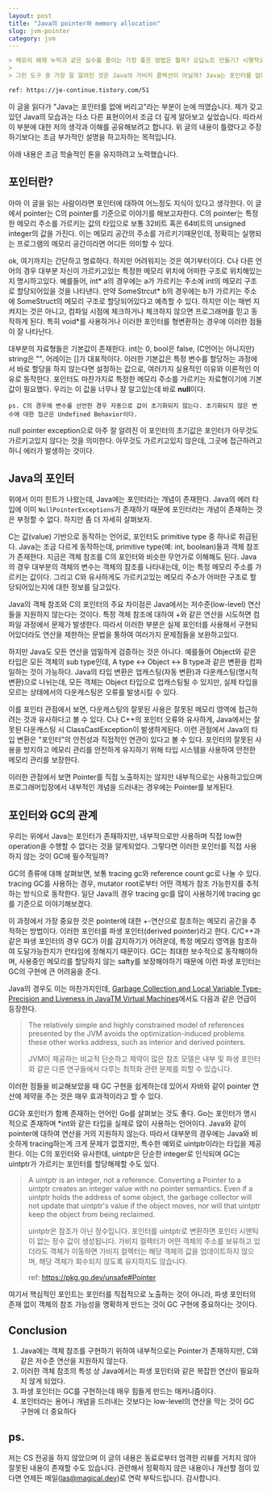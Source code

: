 ```yaml
---
layout: post
title: "Java의 pointer와 memory allocation"
slug: jvm-pointer
category: jvm
---
```


```md
> 메모리 해제 누락과 같은 실수를 줄이는 가장 좋은 방법은 뭘까? 오답노트 만들기? 시행착오 거치기? 각자 생각이 다르겠지만, 내 생각은 처음부터 실수할 일이 없는 도구나 환경을 만드는 것이다. 개인의 의지나 역량에 의존하는 것만으로는 실수를 줄이기 어렵다.
>
> 그런 도구 중 가장 잘 알려진 것은 Java의 가비지 콜렉션이 아닐까? Java는 포인터를 없애 버리고, 개발자가 메모리 해제를 신경쓰지 않아도 되게 했다. 그 결과 모든 개체를 힙에 생성/해제하는 비용은 있을지언정, 메모리 누수 같은 짜치는(..) 실수로 다른 기능들을 개발하고 개선할 시간이 낭비될 가능성을 줄였다.

ref: https://je-continue.tistory.com/51
```

이 글을 읽다가 "Java는 포인터를 없애 버리고"라는 부분이 눈에 띄였습니다. 제가 갖고있던 Java의 모습과는 다소 다른 표현이어서 조금 더 깊게 알아보고 싶었습니다. 따라서 이 부분에 대한 저의 생각과 이해를 공유해보려고 합니다. 위 글의 내용이 틀렸다고 주장하기보다는 조금 부가적인 설명을 하고자하는 목적입니다.

아래 내용은 조금 학술적인 톤을 유지하려고 노력했습니다.

## 포인터란?

아마 이 글을 읽는 사람이라면 포인터에 대하여 어느정도 지식이 있다고 생각한다. 이 글에서 pointer는 C의 pointer를 기준으로 이야기를 해보고자한다. C의 pointer는 특정한 메모리 주소를 가르키는 값의 타입으로 보통 32비트 혹은 64비트의 unsigned integer의 값을 가진다. 이는 메모리 공간의 주소를 가르키기때문인데, 정확히는 실행되는 프로그램의 메모리 공간이라면 어디든 의미할 수 있다.

ok, 여기까지는 간단하고 명료하다. 하지만 어려워지는 것은 여기부터이다. C나 다른 언어의 경우 대부분 자신이 가르키고있는 특정한 메모리 위치에 어떠한 구조로 위치해있는지 명시하고있다. 예를들어, int* a의 경우에는 a가 가르키는 주소에 int의 메모리 구조로 할당되어있을 것을 나타낸다. 만약 SomeStrcut* b의 경우에는 b가 가르키는 주소에 SomeStruct의 메모리 구조로 할당되어있다고 예측할 수 있다. 하지만 이는 매번 지켜지는 것은 아니고, 컴파일 시점에 체크하거나 체크하지 않으면 프로그래머를 믿고 동작하게 된다. 특히 void*를 사용하거나 이러한 포인터를 형변환하는 경우에 이러한 점들이 잘 나타난다.

대부분의 자료형들은 기본값이 존재한다. int는 0, bool은 false, (C언어는 아니지만) string은 "", 어레이는 []가 대표적이다. 이러한 기본값은 특정 변수를 할당하는 과정에서 바로 할당을 하지 않는다면 설정하는 값으로, 여러가지 실용적인 이유와 이론적인 이유로 동작한다. 포인터도 마찬가지로 특정한 메모리 주소를 가르키는 자료형이기에 기본값이 필요했다. 우리는 이 값을 너무나 잘 알고있는데 바로 **null**이다.

```
ps. C의 경우에 변수를 선언한 경우 자동으로 값이 초기화되지 않는다. 초기화되지 않은 변수에 대한 접근은 Undefined Behavior이다.
```

null pointer exception으로 아주 잘 알려진 이 포인터의 초기값은 포인터가 아무것도 가르키고있지 않다는 것을 의미한다. 아무것도 가르키고있지 않은데, 그곳에 접근하려고하니 에러가 발생하는 것이다.

## Java의 포인터

위에서 이미 힌트가 나왔는데, Java에는 포인터라는 개념이 존재한다. Java의 에러 타입에 이미 `NullPointerExceptions`가 존재하기 때문에 포인터라는 개념이 존재하는 것은 부정할 수 없다. 하지만 좀 더 자세히 살펴보자.

C는 값(value) 기반으로 동작하는 언어로, 포인터도 primitive type 중 하나로 취급된다. Java는 조금 다르게 동작하는데, primitive type(예: int, boolean)들과 객체 참조가 존재한다. 지금은 객체 참조를 C의 포인터와 비슷한 무언가로 이해해도 된다. Java의 경우 대부분의 객체의 변수는 객체의 참조를 나타내는데, 이는 특정 메모리 주소를 가르키는 값이다. 그리고 C와 유사하게도 가르키고있는 메모리 주소가 어떠한 구조로 할당되어있는지에 대한 정보를 담고있다.

Java의 객체 참조와 C의 포인터의 주요 차이점은 Java에서는 저수준(low-level) 연산들을 지원하지 않는다는 것이다. 특정 객체 참조에 대하여 +와 같은 연산을 시도하면 컴파일 과정에서 문제가 발생한다. 따라서 이러한 부분은 실제 포인터를 사용해서 구현되어있더라도 연산을 제한하는 문법을 퉁하여 여러가지 문제점들을 보완하고있다.

하지만 Java도 모든 연산을 엄밀하게 검증하는 것은 아니다. 예를들어 Object와 같은 타입은 모든 객체의 sub type인데, A type <-> Object <-> B type과 같은 변환을 컴파일하는 것이 가능하다. Java의 타입 변환은 업캐스팅(자동 변환)과 다운캐스팅(명시적 변환)으로 나뉘는데, 모든 객체는 Object 타입으로 업캐스팅될 수 있지만, 실제 타입을 모르는 상태에서의 다운캐스팅은 오류를 발생시킬 수 있다.

이를 포인터 관점에서 보면, 다운캐스팅의 잘못된 사용은 잘못된 메모리 영역에 접근하려는 것과 유사하다고 볼 수 있다. C나 C++의 포인터 오류와 유사하게, Java에서는 잘못된 다운캐스팅 시 ClassCastException이 발생하게된다. 이런 관점에서 Java의 타입 변환은 "포인터"의 안전성과 직접적인 연관이 있다고 볼 수 있다. 포인터의 잘못된 사용을 방지하고 메모리 관리를 안전하게 유지하기 위해 타입 시스템을 사용하여 안전한 메모리 관리를 보장한다.

이러한 관점에서 보면 Pointer를 직접 노출하지는 않지만 내부적으로는 사용하고있으며 프로그래머입장에서 내부적인 개념을 드러내는 경우에는 Pointer를 보게된다.

## 포인터와 GC의 관계

우리는 위에서 Java는 포인터가 존재하지만, 내부적으로만 사용하며 직접 low한 operation을 수행할 수 없다는 것을 알게되었다. 그렇다면 이러한 포인터를 직접 사용하지 않는 것이 GC에 필수적일까?

GC의 종류에 대해 살펴보면, 보통 tracing gc와 reference count gc로 나눌 수 있다. tracing GC를 사용하는 경우, mutator root로부터 어떤 객체가 참조 가능한지를 추적하는 방식으로 동작한다. 일단 Java의 경우 tracing gc를 많이 사용하기에 tracing gc를 기준으로 이야기해보겠다.

이 과정에서 가장 중요한 것은 pointer에 대한 +-연산으로 참조하는 메모리 공간을 추적하는 방법이다. 이러한 포인터를 파생 포인터(derived pointer)라고 한다. C/C++과 같은 파생 포인터의 경우 GC가 이를 감지하기가 어려운데, 특정 메모리 영역을 참조하여 도달가능한지가 런타임에 정해지기 때문이다. GC는 최대한 보수적으로 동작해야하며, 사용중인 메모리를 할당하지 않는 safty를 보장해야하기 때문에 이런 파생 포인터는 GC의 구현에 큰 어려움을 준다.

Java의 경우도 이는 마찬가지인데, [Garbage Collection and Local Variable Type-Precision and Liveness in JavaTM Virtual Machines](https://dl.acm.org/doi/pdf/10.1145/277650.277738)에서도 다음과 같은 언급이 등장한다.

> The relatively simple and highly constrained model of references presented by the JVM avoids the optimization-induced problems these other works address, such as interior and derived pointers.
>
> JVM이 제공하는 비교적 단순하고 제약이 많은 참조 모델은 내부 및 파생 포인터와 같은 다른 연구들에서 다루는 최적화 관련 문제를 피할 수 있습니다.

이러한 점들을 비교해보았을 때 GC 구현을 쉽게하는데 있어서 자바와 같이 pointer 연산에 제약을 주는 것은 매우 효과적이라고 할 수 있다.

GC와 포인터가 함께 존재하는 언어인 Go를 살펴보는 것도 좋다. Go는 포인터가 명시적으로 존재하며 *int와 같은 타입을 실제로 많이 사용하는 언어이다. Java와 같이 pointer에 대하여 연산을 거의 지원하지 않는다. 따라서 대부분의 경우에는 Java와 비슷하게 tracing하는게 크게 문제가 없겠지만, 특수한 예외로 uintptr이라는 타입을 제공한다. 이는 C의 포인터와 유사한데, uintptr은 단순한 integer로 인식되며 GC는 uintptr가 가르키는 포인터를 할당해제할 수도 있다.

> A uintptr is an integer, not a reference. Converting a Pointer to a uintptr creates an integer value with no pointer semantics. Even if a uintptr holds the address of some object, the garbage collector will not update that uintptr's value if the object moves, nor will that uintptr keep the object from being reclaimed.
>
> uintptr은 참조가 아닌 정수입니다. 포인터를 uintptr로 변환하면 포인터 시맨틱이 없는 정수 값이 생성됩니다. 가비지 컬렉터가 어떤 객체의 주소를 보유하고 있더라도 객체가 이동하면 가비지 컬렉터는 해당 객체의 값을 업데이트하지 않으며, 해당 객체가 회수되지 않도록 유지하지도 않습니다.
>
> ref: https://pkg.go.dev/unsafe#Pointer

여기서 핵심적인 포인트는 포인터를 직접적으로 노출하는 것이 아니라, 파생 포인터의 존재 없이 객체의 참조 가능성을 명확하게 만드는 것이 GC 구현에 중요하다는 것이다.

## Conclusion

1. Java에는 객체 참조를 구현하기 위하여 내부적으로는 Pointer가 존재하지만, C와 같은 저수준 연산을 지원하지 않는다.
2. 이러한 객체 참조의 특성 상 Java에서는 파생 포인터와 같은 복잡한 연산이 필요하지 않게 되었다.
3. 파생 포인터는 GC를 구현하는데 매우 힘들게 만드는 매커니즘이다.
4. 포인터라는 용어나 개념을 드러내는 것보다는 low-level의 연산을 막는 것이 GC 구현에 더 중요하다

## ps.

저는 CS 전공을 하지 않았으며 이 글의 내용은 동료로부터 엄격한 리뷰를 거치지 않아 잘못된 내용이 존재할 수도 있습니다. 관련해서 정확하지 않은 내용이나 개선할 점이 있다면 언제든 메일(las@magical.dev)로 연락 부탁드립니다. 감사합니다.
